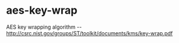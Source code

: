 # aes-key-wrap
AES key wrapping algorithm -- http://csrc.nist.gov/groups/ST/toolkit/documents/kms/key-wrap.pdf
